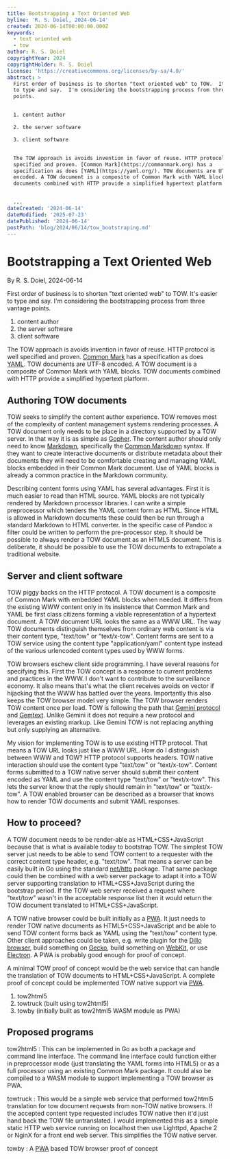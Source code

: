 ```yaml
---
title: Bootstrapping a Text Oriented Web
byline: 'R. S. Doiel, 2024-06-14'
created: 2024-06-14T00:00:00.000Z
keywords:
  - text oriented web
  - tow
author: R. S. Doiel
copyrightYear: 2024
copyrightHolder: R. S. Doiel
license: 'https://creativecommons.org/licenses/by-sa/4.0/'
abstract: >
  First order of business is to shorten "text oriented web" to TOW.  It's easier
  to type and say.  I'm considering the bootstrapping process from three vantage
  points. 


  1. content author

  2. the server software

  3. client software 


  The TOW approach is avoids invention in favor of reuse. HTTP protocol is well
  specified and proven. [Common Mark](https://commonmark.org) has a
  specification as does [YAML](https://yaml.org/). TOW documents are UTF-8
  encoded. A TOW document is a composite of Common Mark with YAML blocks. TOW
  documents combined with HTTP provide a simplified hypertext platform. 


  ...
dateCreated: '2024-06-14'
dateModified: '2025-07-23'
datePublished: '2024-06-14'
postPath: 'blog/2024/06/14/tow_bootstraping.md'
---
```


# Bootstrapping a Text Oriented Web

By R. S. Doiel, 2024-06-14

First order of business is to shorten "text oriented web" to TOW.  It's easier to type and say.  I'm considering the bootstrapping process from three vantage points. 

1. content author
2. the server software
3. client software 

The TOW approach is avoids invention in favor of reuse. HTTP protocol is well specified and proven. [Common Mark](https://commonmark.org) has a specification as does [YAML](https://yaml.org/). TOW documents are UTF-8 encoded. A TOW document is a composite of Common Mark with YAML blocks. TOW documents combined with HTTP provide a simplified hypertext platform. 


## Authoring TOW documents

TOW seeks to simplify the content author experience. TOW removes most of the complexity of content management systems rendering processes. A TOW document only needs to be place in a directory supported by a TOW server. In that way it is as simple as [Gopher](https://en.wikipedia.org/wiki/Gopher_(protocol)). The content author should only need to know [Markdown](https://en.wikipedia.org/wiki/Markdown), specifically the [Common Markdown](https://commonmark.org/) syntax. If they want to create interactive documents or distribute metadata about their documents they will need to be comfortable creating and managing YAML blocks embedded in their Common Mark document. Use of YAML blocks is already a common practice in the Markdown community.

Describing content forms using YAML has several advantages. First it is much easier to read than HTML source. YAML blocks are not typically rendered by Markdown processor libraries. I can write a simple preprocessor which tenders the YAML content form as HTML. Since HTML is allowed in Markdown documents these could then be run through a standard Markdown to HTML converter.  In the specific case of Pandoc a filter could be written to perform the pre-processor step. It should be possible to always render a TOW document as an HTML5 document. This is deliberate, it should be possible to use the TOW documents to extrapolate a traditional website.

## Server and client software

TOW piggy backs on the HTTP protocol. A TOW document is a composite of Common Mark with embedded YAML blocks when needed. It differs from the existing WWW content only in its insistence that Common Mark and YAML be first class citizens forming a viable representation of a hypertext document. A TOW document URL looks the same as a WWW URL. The way TOW documents distinguish themselves from ordinary web content is via their content type, "text/tow" or "text/x-tow".  Content forms are sent to a TOW service using the content type "application/yaml" content type instead of the various urlencoded content types used by WWW forms. 

TOW browsers eschew client side programming. I have several reasons for specifying this. First the TOW concept is a response to current problems and practices in the WWW. I don't want to contribute to the surveillance economy. It also means that's what the client receives avoids on vector if hijacking that the WWW has battled over the years. Importantly this also keeps the TOW browser model very simple. The TOW browser renders TOW content once per load. TOW is following the path that [Gemini protocol](https://geminiprotocol.net/) and [Gemtext](https://hexdocs.pm/gemtext/Gemtext.html). Unlike Gemini it does not require a new protocol and leverages an existing markup. Like Gemini TOW is not replacing anything but only supplying an alternative.

My vision for implementing TOW is to use existing HTTP protocol. That means a TOW URL looks just like a WWW URL. How do I distinguish between WWW and TOW?  HTTP protocol supports headers. TOW native interaction should use the content type "text/tow" or "text/x-tow". Content forms submitted to a TOW native server should submit their content encoded as YAML and use the content type "text/tow" or "text/x-tow". This lets the server know that the reply should remain in "text/tow" or "text/x-tow".  A TOW enabled browser can be described as a browser that knows how to render TOW documents and submit YAML responses.

## How to proceed?

A TOW document needs to be render-able as HTML+CSS+JavaScript because that is what is available today to bootstrap TOW. The simplest TOW server just needs to be able to send TOW content to a requester with the correct content type header, e.g. "text/tow".  That means a server can be easily built in Go using the standard [net/http](https://gopkg.in/net/html) package. That same package could then be combined with a web server package to adapt it into a TOW server supporting translation to HTML+CSS+JavaScript during the bootstrap period.  If the TOW web server received a request where "text/tow" wasn't in the acceptable response list then it would return the TOW document translated to HTML+CSS+JavaScript.

A TOW native browser could be built initially as a [PWA](https://en.wikipedia.org/wiki/Progressive_web_app). It just needs to render TOW native documents as HTML5+CSS+JavaScript and be able to send TOW content forms back as YAML using the "text/tow" content type. Other client approaches could be taken, e.g. write plugin for the [Dillo browser](https://dillo-browser.github.io/), build something on [Gecko](https://developer.mozilla.org/en-US/docs/Glossary/Gecko), build something on [WebKit](https://webkit.org/), or use [Electron](https://www.electronjs.org/). A PWA is probably good enough for proof of concept.

A minimal TOW proof of concept would be the web service that can handle the translation of TOW documents to HTML+CSS+JavaScript. A complete proof of concept could be implemented TOW native support via [PWA](https://en.wikipedia.org/wiki/Progressive_web_app). 

1. tow2html5
2. towtruck (built using tow2html5)
3. towby (initially built as tow2html5 WASM module as PWA)

## Proposed programs

tow2html5
: This can be implemented in Go as both a package and command line interface. The command line interface could function either in preprocessor mode (just translating the YAML forms into HTML5) or as a full processor using an existing Common Mark package. It could also be compiled to a WASM module to support implementing a TOW browser as PWA.

towtruck
: This would be a simple web service that performed tow2html5 translation for tow document requests from non-TOW native browsers. If the accepted content type requested includes TOW native then it'd just hand back the TOW file untranslated. I would implemented this as a simple static HTTP web service running on localhost then use Lighttpd, Apache 2 or NginX for a front end web server. This simplifies the TOW native server.

towby
: A [PWA](https://developer.mozilla.org/en-US/docs/Web/Progressive_web_apps) based TOW browser proof of concept
